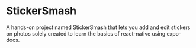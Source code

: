 # StickerSmash
A hands-on project named StickerSmash that lets you add and edit stickers on photos solely created to learn the basics of react-native using expo-docs.
